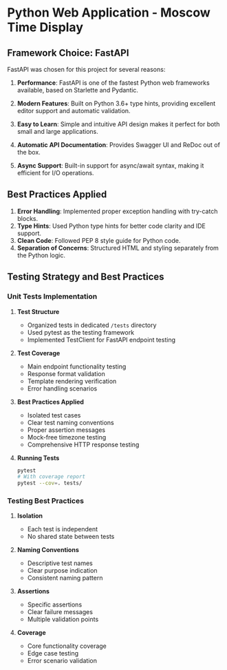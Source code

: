 # Python Web Application - Moscow Time Display

## Framework Choice: FastAPI

FastAPI was chosen for this project for several reasons:

1. **Performance**: FastAPI is one of the fastest Python web frameworks available, based on Starlette and Pydantic.

2. **Modern Features**: Built on Python 3.6+ type hints, providing excellent editor support and automatic validation.

3. **Easy to Learn**: Simple and intuitive API design makes it perfect for both small and large applications.

4. **Automatic API Documentation**: Provides Swagger UI and ReDoc out of the box.

5. **Async Support**: Built-in support for async/await syntax, making it efficient for I/O operations.

## Best Practices Applied

1. **Error Handling**: Implemented proper exception handling with try-catch blocks.
2. **Type Hints**: Used Python type hints for better code clarity and IDE support.
3. **Clean Code**: Followed PEP 8 style guide for Python code.
4. **Separation of Concerns**: Structured HTML and styling separately from the Python logic.

## Testing Strategy and Best Practices

### Unit Tests Implementation

1. **Test Structure**
   - Organized tests in dedicated `/tests` directory
   - Used pytest as the testing framework
   - Implemented TestClient for FastAPI endpoint testing

2. **Test Coverage**
   - Main endpoint functionality testing
   - Response format validation
   - Template rendering verification
   - Error handling scenarios

3. **Best Practices Applied**
   - Isolated test cases
   - Clear test naming conventions
   - Proper assertion messages
   - Mock-free timezone testing
   - Comprehensive HTTP response testing

4. **Running Tests**
   ```bash
   pytest
   # With coverage report
   pytest --cov=. tests/
   ```

### Testing Best Practices

1. **Isolation**
   - Each test is independent
   - No shared state between tests

2. **Naming Conventions**
   - Descriptive test names
   - Clear purpose indication
   - Consistent naming pattern

3. **Assertions**
   - Specific assertions
   - Clear failure messages
   - Multiple validation points

4. **Coverage**
   - Core functionality coverage
   - Edge case testing
   - Error scenario validation
